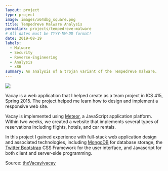 ```yaml
---
layout: project
type: project
image: images/x64dbg_square.png
title: Tempedreve Malware Analysis
permalink: projects/tempedreve-malware
# All dates must be YYYY-MM-DD format!
date: 2019-08-19
labels:
  - Malware
  - Security
  - Reverse-Engineering
  - Analysis
  - x86
summary: An analysis of a trojan variant of the Tempedreve malware.
---
```


<img class="ui large right floated rounded image" src="../images/vacay-home-page.png">

Vacay is a web application that I helped create as a team project in ICS 415, Spring 2015. The project helped me learn how to design and implement a responsive web site.

Vacay is implemented using [Meteor](http://meteor.com), a JavaScript application platform. Within two weeks, we created a website that implements several types of reservations including flights, hotels, and car rentals.

In this project I gained experience with full-stack web application design and associated technologies, including [MongoDB](http://mongodb.com) for database storage, the [Twitter Bootstrap](http://getbootstrap.com/) CSS Framework for the user interface, and Javascript for both client and server-side programming. 
 
Source: <a href="https://github.com/theVacay/vacay"><i class="large github icon"></i>theVacay/vacay</a>
